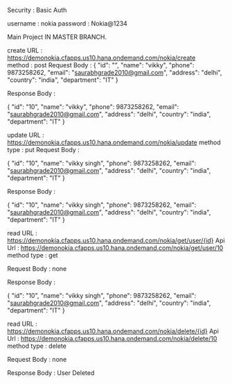 Security : Basic Auth 

username : nokia
password : Nokia@1234

Main Project IN MASTER BRANCH.





create URL : https://demonokia.cfapps.us10.hana.ondemand.com/nokia/create  
method : post
Request Body : 
{
    "id": "",
    "name": "vikky",
    "phone": 9873258262,
    "email": "saurabhgrade2010@gmail.com",
    "address": "delhi",
    "country": "india",
    "department": "IT"
}

Response Body :

{
    "id": "10",
    "name": "vikky",
    "phone": 9873258262,
    "email": "saurabhgrade2010@gmail.com",
    "address": "delhi",
    "country": "india",
    "department": "IT"
}


update URL : https://demonokia.cfapps.us10.hana.ondemand.com/nokia/update
method type : put
Request Body :

{
    "id": "10",
    "name": "vikky singh",
    "phone": 9873258262,
    "email": "saurabhgrade2010@gmail.com",
    "address": "delhi",
    "country": "india",
    "department": "IT"
}

Response Body : 

{
    "id": "10",
    "name": "vikky singh",
    "phone": 9873258262,
    "email": "saurabhgrade2010@gmail.com",
    "address": "delhi",
    "country": "india",
    "department": "IT"
}

read URL : https://demonokia.cfapps.us10.hana.ondemand.com/nokia/get/user/{id}
Api Url : https://demonokia.cfapps.us10.hana.ondemand.com/nokia/get/user/10
method type : get

Request Body : none

Response Body : 

{
    "id": "10",
    "name": "vikky singh",
    "phone": 9873258262,
    "email": "saurabhgrade2010@gmail.com",
    "address": "delhi",
    "country": "india",
    "department": "IT"
}


read URL : https://demonokia.cfapps.us10.hana.ondemand.com/nokia/delete/{id}
Api Url : https://demonokia.cfapps.us10.hana.ondemand.com/nokia/delete/10
method type : delete

Request Body : none

Response Body : User Deleted

